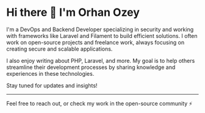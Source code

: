 # Hi there 👋 I'm Orhan Ozey

I'm a DevOps and Backend Developer specializing in security and working with frameworks like Laravel and Filament to build efficient solutions. I often work on open-source projects and freelance work, always focusing on creating secure and scalable applications.

I also enjoy writing about PHP, Laravel, and more. My goal is to help others streamline their development processes by sharing knowledge and experiences in these technologies.

Stay tuned for updates and insights!

---
Feel free to reach out, or check my work in the open-source community ⚡️
